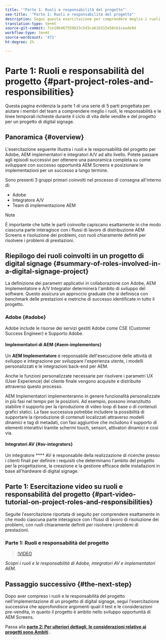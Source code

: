 ```yaml
---
title: '"Parte 1: Ruoli e responsabilità del progetto"'
seo-title: '"Parte 1: Ruoli e responsabilità del progetto"'
description: Segui questa esercitazione per comprendere meglio i ruoli, le responsabilità e le linee temporali richiesti durante il ciclo di vita delle vendite e dei progetti per un progetto di digital signage.
translation-type: tm+mt
source-git-commit: 7ce10b467559b33c5d3ca61b315e50cb1ceade9d
workflow-type: tm+mt
source-wordcount: '471'
ht-degree: 2%

---
```



# Parte 1: Ruoli e responsabilità del progetto {#part-project-roles-and-responsibilities}

Questa pagina evidenzia la parte 1 di una serie di 5 parti progettata per aiutare i membri del team a comprendere meglio i ruoli, le responsabilità e le linee temporali richieste durante il ciclo di vita delle vendite e del progetto per un progetto di digital signage.

## Panoramica {#overview}

L&#39;esercitazione seguente illustra i ruoli e le responsabilità del progetto per  Adobe, AEM implementatori e integratori A/V ad alto livello. Potete passare agli episodi successivi per ottenere una panoramica completa su come sviluppare con successo  opportunità AEM Screens e posizionare le implementazioni per un successo a lungo termine.

Sono presenti 3 gruppi primari coinvolti nel processo di consegna all&#39;interno di:

* Adobe
* Integratore A/V
* Team di implementazione AEM

>[!NOTE]
>
>È importante che tutte le parti coinvolte capiscano esattamente in che modo ciascuna parte interagisce con i flussi di lavoro di distribuzione  AEM Screens e risoluzione dei problemi, con ruoli chiaramente definiti per risolvere i problemi di prestazioni.

## Riepilogo dei ruoli coinvolti in un progetto di digital signage {#summary-of-roles-involved-in-a-digital-signage-project}

La definizione dei parametri applicativi in collaborazione con  Adobe, AEM Implementatore e A/V Integrator determinerà l&#39;ambito di sviluppo del software. Questo assicura un approccio graduale che si definisca con benchmark delle prestazioni e metriche di successo identificate in tutto il progetto.

### Adobe {#adobe}

 Adobe include le risorse dei servizi gestiti Adobe come CSE (Customer Success Engineer) e  Supporto Adobe.

#### Implementatori di AEM {#aem-implementors}

Un **AEM Implementatore** è responsabile dell&#39;esecuzione delle attività di sviluppo e integrazione per sviluppare l&#39;esperienza utente, i modelli personalizzati e le integrazioni back-end per AEM.

Anche le funzioni personalizzate necessarie per risolvere i parametri UX (User Experience) del cliente finale vengono acquisite e distribuite attraverso questo processo.

AEM Implementatori implementeranno in genere funzionalità personalizzate in più fasi nel tempo per le posizioni. Ad esempio, possono innanzitutto stabilire il supporto per la riproduzione di video loop di base o di contenuti grafici statici. La fase successiva potrebbe includere la possibilità di supportare la riproduzione di contenuti localizzati attraverso modelli dinamici e tag di metadati, con fasi aggiuntive che includono il supporto di elementi interattivi tramite schermi touch, sensori, attivatori dinamici e così via.

#### Integratori AV {#av-integrators}

Un integratore **** AV è responsabile della realizzazione di ricerche presso i clienti finali per definire i requisiti che determinano l&#39;ambito del progetto per la progettazione, la creazione e la gestione efficace delle installazioni in base all&#39;hardware di digital signage.

## Parte 1: Esercitazione video su ruoli e responsabilità del progetto {#part-video-tutorial-on-project-roles-and-responsibilities}

Seguite l&#39;esercitazione riportata di seguito per comprendere esattamente in che modo ciascuna parte interagisce con i flussi di lavoro di  risoluzione dei problemi, con ruoli chiaramente definiti per risolvere i problemi di prestazioni.

### Parte 1: Ruoli e responsabilità del progetto

>[!VIDEO](https://video.tv.adobe.com/v/28375)

*Scopri i ruoli e le responsabilità di  Adobe, integratori AV e implementatori AEM.*

## Passaggio successivo {#the-next-step}

Dopo aver compreso i ruoli e le responsabilità del progetto nell&#39;implementazione di un progetto di digital signage, segui l&#39;esercitazione successiva che approfondisce argomenti quali il test e le considerazioni pre-vendita, in quanto il progetto è ambito nello sviluppo  opportunità di AEM Screens.

Passa alla **[parte 2: Per ulteriori dettagli, le considerazioni relative ai progetti sono Ambiti](project-considerations.md)** .
